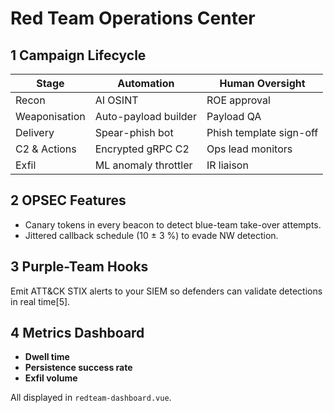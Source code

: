 # Red Team Operations Center

## 1 Campaign Lifecycle
| Stage | Automation | Human Oversight |
|-------|------------|-----------------|
| Recon | AI OSINT | ROE approval |
| Weaponisation | Auto-payload builder | Payload QA |
| Delivery | Spear-phish bot | Phish template sign-off |
| C2 & Actions | Encrypted gRPC C2 | Ops lead monitors |
| Exfil | ML anomaly throttler | IR liaison |

## 2 OPSEC Features
* Canary tokens in every beacon to detect blue-team take-over attempts.  
* Jittered callback schedule (10 ± 3 %) to evade NW detection.  

## 3 Purple-Team Hooks
Emit ATT&CK STIX alerts to your SIEM so defenders can validate detections in real time[5].  

## 4 Metrics Dashboard
* **Dwell time**  
* **Persistence success rate**  
* **Exfil volume**  

All displayed in `redteam-dashboard.vue`.  
